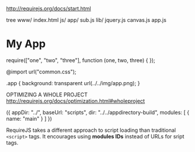 http://requirejs.org/docs/start.html


tree
www/
index.html
js/
app/
sub.js
lib/
jquery.js
canvas.js
app.js


<!-- main.html has script tags for require.js and loads main.js via a require call, like so: -->
<!DOCTYPE html>
<html>
    <head>
        <title>My App</title>
        <link rel="stylesheet" type="text/css" href="css/main.css">
        <script data-main="scripts/main" src="scripts/require.js"></script>
    </head>
    <body>
        <h1>My App</h1>
    </body>
</html>


<!-- main.js loads one.js, two.js and three.js via a require call: -->
require(["one", "two", "three"], function (one, two, three) {
});


<!-- main.css has content like the following: -->
@import url("common.css");

.app {
    background: transparent url(../../img/app.png);
}



OPTIMIZING A WHOLE PROJECT
http://requirejs.org/docs/optimization.html#wholeproject

({
    appDir: "../",
    baseUrl: "scripts",
    dir: "../../appdirectory-build",
    modules: [
        {
            name: "main"
        }
    ]
})


RequireJS takes a different approach to script loading than traditional `<script>` tags. It encourages using **modules IDs** instead of URLs for sript tags.
